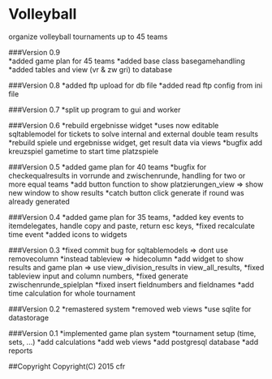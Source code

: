 # Volleyball
organize volleyball tournaments up to 45 teams

###Version 0.9  
*added game plan for 45 teams
*added base class basegamehandling
*added tables and view (vr & zw gri) to database

###Version 0.8
*added ftp upload for db file
*added read ftp config from ini file

###Version 0.7
*split up program to gui and worker

###Version 0.6
*rebuild ergebnisse widget
*uses now editable sqltablemodel for tickets to solve internal and external double team results
*rebuild spiele und ergebnisse widget, get result data via views
*bugfix add kreuzspiel gametime to start time platzspiele

###Version 0.5
*added game plan for 40 teams
*bugfix for checkequalresults in vorrunde and zwischenrunde, handling for two or more equal teams
*add button function to show platzierungen_view => show new window to show results
*catch button click generate if round was already generated

###Version 0.4
*added game plan for 35 teams,
*added key events to itemdelegates, handle copy and paste, return esc keys, 
*fixed recalculate time event
*added icons to widgets
          
###Version 0.3
*fixed commit bug for sqltablemodels => dont use removecolumn
*instead tableview => hidecolumn
*add widget to show results and game plan => use view_division_results in view_all_results,
*fixed tableview input and column numbers,
*fixed generate zwischenrunde_spielplan
*fixed insert fieldnumbers and fieldnames
*add time calculation for whole tournament

###Version 0.2
*remastered system
*removed web views
*use sqlite for datastorage

###Version 0.1
*implemented game plan system
*tournament setup (time, sets, ...)
*add calculations
*add web views
*add postgresql database
*add reports

##Copyright
Copyright(C) 2015 cfr